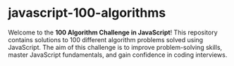 # javascript-100-algorithms
Welcome to the **100 Algorithm Challenge in JavaScript**! This repository contains solutions to 100 different algorithm problems solved using JavaScript. The aim of this challenge is to improve problem-solving skills, master JavaScript fundamentals, and gain confidence in coding interviews.
